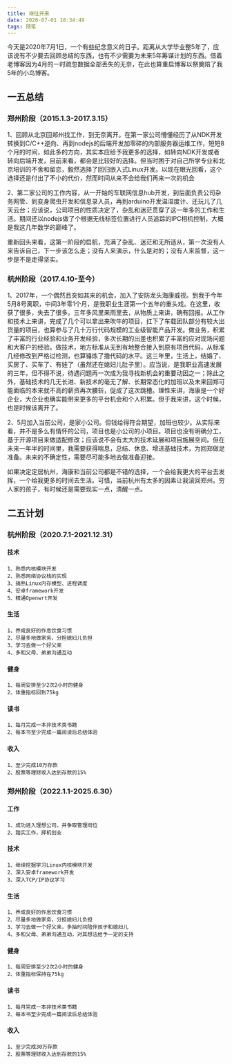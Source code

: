 ```yaml
---
title: 继往开来
date: 2020-07-01 18:34:49
tags: 随笔
---
```

今天是2020年7月1日，一个有些纪念意义的日子。距离从大学毕业整5年了，应该说有不少要去回顾总结的东西，也有不少需要为未来5年筹谋计划的东西。借着老博客因为4月的一时疏忽数据全部丢失的无奈，在此也算重启博客以祭奠陪了我5年的小鸟博客。

## 一五总结

### 郑州阶段（2015.1.3-2017.3.15）

1、回顾从北京回郑州找工作，到无奈离开。在第一家公司懵懂经历了从NDK开发转换到C/C++逆向、再到nodejs的后端开发加零碎的内部服务器运维工作，短短8个月的时间，如此多的方向，其实本应给予我更多的选择，如转向NDK开发或者转向后端开发，目前来看，都会是比较好的选择。但当时困于对自己所学专业和北京培训的不舍和留恋，毅然选择了回归嵌入式Linux开发。以现在眼光回看，这个选择还是付出了不小的代价，然而时间从来不会给我们再来一次的机会

2、第二家公司的工作内容，从一开始的车联网信息hub开发，到后面负责公司杂务网管、到变身爬虫开发和信息录入员，再到arduino开发温湿度计、还玩儿了几天云台；应该说，公司项目的性质决定了，杂乱和迷茫贯穿了这一年多的工作和生活。期间还以nodejs做了个根据无线标签位置进行人员追踪的IPC相机控制，大概是我这几年数学的巅峰了。

重新回头来看，这第一阶段的启航，充满了杂乱、迷茫和无所适从，第一次没有人来告诉自己，下一步该怎么走；没有人来演示，什么是对的；没有人来监督，这一步是不是走得坚实。

### 杭州阶段（2017.4.10-至今）

1、2017年，一个偶然且突如其来的机会，加入了安防龙头海康威视。到我于今年5月8号离职，中间3年零1个月，是我职业生涯第一个五年的重头戏。在这里，收获了很多，失去了很多。三年多风里来雨里去，从物质上来讲，确有回报。从工作和技术上来讲，完成了几个可以拿出来吹牛的项目，扛下了车载团队部分有较大出货量的项目，也算参与了几十万行代码规模的工业级智能产品开发。做业务，积累了丰富的行业经验和业务开发经验，多次长期的出差也积累了丰富的应对现场问题和大客户的经验。做技术，地方标准从无到有地整合接入到原有项目代码，从标准几经修改到严格过检测，也算锤炼了撸代码的水平。这三年里，生活上，结婚了、买房了、买车了、有娃了（虽然还在媳妇儿肚子里）。应当说，是我职业高速发展的三年，但不得不说，待遇问题再一次成为我寻找新机会的重要动因之一；除此之外，基础技术的几无长进、新技术的毫无了解、长期常态化的加班以及未来回郑可能面临的本来就不高的薪资再次腰斩，促成了这次跳槽。理性来讲，海康是一个好企业，大企业也确实能带来更多的平台机会和个人积累。但于我来讲，这个时候，也是时候该离开了。

2、5月加入当前公司，是家小公司。但钱给得符合期望，加班也较少。从实际来看，并不是多么有情怀的公司，项目也是小公司的小项目。项目也没有明确分工，基于开源项目来做适配修改；应该说不会有太大的技术延展和项目施展空间。但在未来一年半的时间里，我需要获得喘息，总结、休息、增进基础技术，为回郑做足准备。未来的不确定性，需要尽可能多地去做准备迎接。

如果决定定居杭州，海康和当前公司都是不错的选择，一个会给我更大的平台去发挥，一个给我更多的时间去生活。可惜，当前杭州有太多的因素让我滚回郑州。穷人家的孩子，有时候还是需要现实一点，清醒一点。

## 二五计划
### 杭州阶段（2020.7.1-2021.12.31）
#### 技术
```
1、熟悉内核模块开发
2、熟悉网络协议栈的实现
3、搞熟Linux内存模型、进程调度
4、安卓framework开发
5、精通Openwrt开发
```
#### 生活
```
1、养成良好的作息饮食习惯
2、尽量多地做家务，分担媳妇儿负担
3、学习去做一个好父亲
4、多和父母、弟弟沟通互动
```
#### 健身
```
1、每周安排至少2次2小时的健身
2、体重指标回到75kg
```
#### 读书
```
1、每月完成一本非技术类书籍
2、每本书至少完成一篇阅读后总结体验
```
#### 收入
```
1、至少完成10万存款
2、股票等理财收入达到存款的15%
```
### 郑州阶段（2022.1.1-2025.6.30）
#### 工作
```
1、成功进入理想公司，并争取管理岗位
2、踏实工作，择机创业
```
#### 技术
```
1、继续挖掘学习Linux内核模块开发
2、深入安卓framework开发
3、深入TCP/IP协议学习
```
#### 生活
```
1、养成良好的作息饮食习惯
2、尽量多地做家务，分担媳妇儿负担
3、学习去做一个好父亲，多抽时间陪伴孩子和媳妇儿
4、多和父母、弟弟沟通互动，对其想法给予一定的支持
```
#### 健身
```
1、每周安排至少2次2小时的健身
2、体重指标保持在75kg
```
#### 读书
```
1、每月完成一本非技术类书籍
2、每本书至少完成一篇阅读后总结体验
```
#### 收入
```
1、至少完成30万存款
2、股票等理财收入达到存款的15%
```
